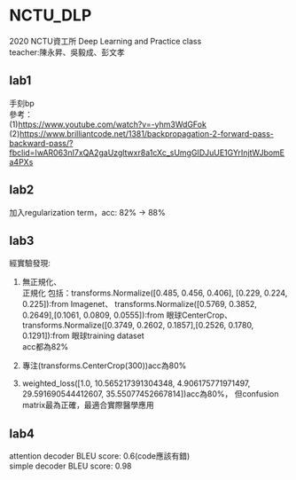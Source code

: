 # NCTU_DLP
2020 NCTU資工所 Deep Learning and Practice class  
teacher:陳永昇、吳毅成、彭文孝  
## lab1
手刻bp  
參考：  
(1)https://www.youtube.com/watch?v=-yhm3WdGFok  
(2)https://www.brilliantcode.net/1381/backpropagation-2-forward-pass-backward-pass/?fbclid=IwAR063nI7xQA2gaUzgltwxr8a1cXc_sUmgGIDJuUE1GYrInjtWJbomEa4PXs  
## lab2
加入regularization term，acc: 82% -> 88%  
## lab3
經實驗發現:  
1. 無正規化、  
正規化 包括：transforms.Normalize([0.485, 0.456, 0.406], [0.229, 0.224, 0.225]):from Imagenet、
transforms.Normalize([0.5769, 0.3852, 0.2649],[0.1061, 0.0809, 0.0555]):from 眼球CenterCrop、transforms.Normalize([0.3749, 0.2602, 0.1857],[0.2526, 0.1780, 0.1291]):from 眼球training dataset  
acc都為82%  

2. 專注(transforms.CenterCrop(300))acc為80%  

3. weighted_loss([1.0, 10.565217391304348, 4.906175771971497, 29.591690544412607, 35.55077452667814])acc為80%，
但confusion matrix最為正確，最適合實際醫學應用  
## lab4
attention decoder BLEU score: 0.6(code應該有錯)  
simple decoder BLEU score: 0.98  

